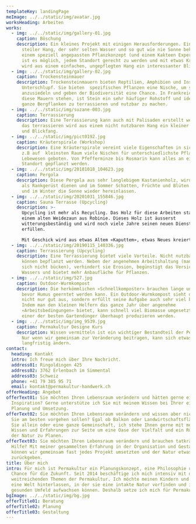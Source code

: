 ```yaml
---
templateKey: landingPage
meImage: ../../static/img/avatar.jpg
worksHeading: Arbeiten
works:
  - img: ../../static/img/gallery-01.jpg
    caption: Böschung
    description: Ein kleines Projekt mit einigen Herausforderungen. Ein kleiner,
      steiler Hang, der sehr selten Wasser und so gut wie nie Sonne bekommt. Mit
      einem speziell angepassten Pflanzkonzept (und einem Kakteen Experiment),
      ist es möglich, jedem Standort gerecht zu werden und mit etwas Kreativität
      wird aus einem einfachen, ungepflegten Hang ein interessanter Blickfang.
  - img: ../../static/img/gallery-02.jpg
    caption: Trockensteinmauer
    description: Trockensteinmauern bieten Reptilien, Amphibien und Insekten einen
      Unterschlupf. Sie bieten  spezifischen Pflanzen eine Nische, um sich
      anzusiedeln und geben der Biodiversität eine Chance. In Frankreich, wo
      diese Mauern stehen, ist Stein ein sehr häufiger Rohstoff und ideal um
      ganze Bergflanken zu terrassieren und nutzbar zu machen.
  - img: ../../static/img/suzane-003.jpg
    caption: Terrassierung
    description: Eine Terrassierung kann auch mit Palisaden erstellt werden. Durch
      das terrassieren wird aus einem nicht nutzbaren Hang ein kleiner Garten
      und Blickfang.
  - img: ../../static/img/pict0192.jpg
    caption: Kräuterspirale (Workshop)
    description: Eine Kräuterspirale vereint viele Eigenschaften in sich, so werden
      z.B auf  kleinsten Raum viele Nischen für unterschiedlichste Pflanzen und
      Lebewesen geboten. Von Pfefferminze bis Rosmarin kann alles an einem
      Standort gepflanzt werden.
  - img: ../../static/img/20181018_104623.jpg
    caption: Pergola
    description: Diese Pergola aus sehr langlebigem Kastanienholz, wird den Pflanzen
      als Rankgerüst dienen und im Sommer Schatten, Früchte und Blüten bieten
      und im Winter die Sonne wieder hereinlassen.
  - img: ../../static/img/20201031_155846.jpg
    caption: Sauna Terrasse (Upcycling)
    description: >-
      Upcycling ist mehr als Recycling. Das Holz für diese Arbeiten stammt von
      einem alten Weidezaun aus Robinie. Dieses Holz ist äusserst
      witterungsbeständig und wird noch viele Jahre seinen neuen Dienst
      erfüllen. 

      Mit Geschick wird aus etwas Altem «Kaputtem», etwas Neues kreiert und so ein hoher Mehrwert generiert. Anstatt nach der Sauna durch den Matsch zu laufen, kann man sich jetzt sauberen Fusses abkühlen und auf den nächsten Saunagang vorbereiten.
  - img: ../../static/img/20190115_140336.jpg
    caption: Terrassierung (Upcycling)
    description: Eine Terrassierung bietet viele Vorteile. Nicht nutzbare Flächen
      können bepflanzt werden. Neben der angenehmen Arbeitshaltung (man muss
      sich nicht bücken), verhindert sie Erosion, begünstigt das Versickern des
      Wassers und bietet mehr Anbaufläche für Pflanzen.
  - img: ../../static/img/527.jpg
    caption: Outdoor-Wurmkompost
    description: Die herkömmlichen «Schnellkomposter» brauchen lange und stinken,
      bevor Humus geerntet werden kann. Ein Outdoor-Wurmkompost sieht dagegen
      nicht nur gut aus, sondern erfüllt seine Aufgabe auch sehr viel besser.
      Indem man den kleinen Helfern das ganze Jahr über angenehme
      «Arbeitsbedingungen» bietet, kann schnell viel Biomasse umgesetzt und
      einer der besten Gartendünger überhaupt produzieren werden.
  - img: ../../static/img/img_9539.jpg
    caption: Permakultur Designe Kurs
    description: Wissen vermitteln ist ein wichtiger Bestandteil der Permakultur.
      Nur wenn wir gemeinsam zur Veränderung beitragen, kann sich etwas
      langfristig ändern.
contact:
  heading: Kontakt
  intro: Ich freue mich über Ihre Nachricht.
  address01: Ringoldingen 425
  address02: 3762 Erlenbach im Simmental
  address03: Schweiz
  phone: +41 79 385 95 71
  email: kontakt@permakultur-handwerk.ch
offerHeading: Angebot
offerText01: Sie möchten Ihren Lebensraum verändern und hätten gerne ein wenig
  Inspiration? Gerne unterstütze ich Sie mit meinem Wissen bei Ihrer eigenen
  Planung und Umsetzung.
offerText02: Sie möchten Ihren Lebensraum verändern und wissen aber nicht, wie
  Sie am besten vorgehen sollen? Egal ob Balkon oder Landwirtschaftsfläche, für
  Sie allein oder eine ganze Gemeinschaft, ich stehe Ihnen gerne mit meinem
  Wissen und Erfahrungen zur Seite um eine Oase der Vielfalt und ein Rückzugsort
  der Natur zu Planen.
offerText03: Sie möchten Ihren Lebensraum verändern und brauchen tatkräftige
  Hilfe? Mit meiner gesammelten Erfahrung in der Organisation und Gestaltung
  können wir gemeinsam fast jedes Projekt umsetzten und der Natur etwas
  zurückgeben.
title: Über mich
intro: Für mich ist Permakultur ein Planungskonzept, eine Philosophie und eine
  Chance für die Zukunft. Seit 2014 beschäftige ich mich intensiv mit den sehr
  weitreichenden Themen der Permakultur. Ich möchte meinen Kindern und Enkeln
  eine Welt hinterlassen, in der sie eine intakte Natur vorfinden und in einem
  gesunden Umfeld aufwachsen können. Deshalb setze ich mich für Permakultur ein.
bgImage: ../../static/img/bg.jpg
offerTitle01: Beratung
offerTitle02: Planung
offerTitle03: Gestaltung
---
```


